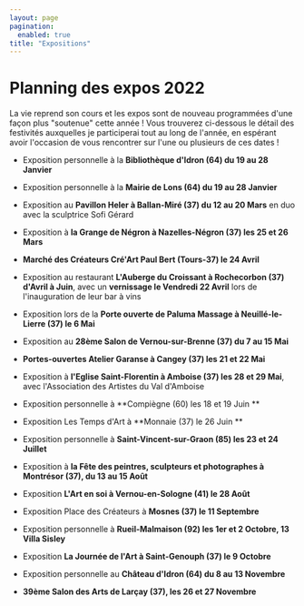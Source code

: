 ```yaml
---
layout: page
pagination:
  enabled: true
title: "Expositions"
---
```

# Planning des expos 2022

La vie reprend son cours et les expos sont de nouveau programmées d'une façon plus "soutenue" cette année ! Vous trouverez ci-dessous le détail des festivités auxquelles je participerai tout au long de l'année, en espérant avoir l'occasion de vous rencontrer sur l'une ou plusieurs de ces dates !



- Exposition personnelle à la **Bibliothèque d'Idron (64) du 19 au 28 Janvier**
- Exposition personnelle à la **Mairie de Lons (64) du 19 au 28 Janvier**



- Exposition au **Pavillon Heler à Ballan-Miré (37) du 12 au 20 Mars** en duo avec la sculptrice Sofi Gérard 

- Exposition à **la Grange de Négron à Nazelles-Négron (37) les 25 et 26 Mars**

  

- **Marché des Créateurs Cré'Art Paul Bert (Tours-37) le 24 Avril**

- Exposition au restaurant **L'Auberge du Croissant à Rochecorbon (37) d'Avril à Juin**, avec un **vernissage le Vendredi 22 Avril** lors de l'inauguration de leur bar à vins

  

- Exposition lors de la **Porte ouverte de Paluma Massage à Neuillé-le-Lierre (37) le 6 Mai**

- Exposition au **28ème Salon de Vernou-sur-Brenne (37) du 7 au 15 Mai**

- **Portes-ouvertes Atelier Garanse à Cangey (37) les 21 et 22 Mai**

- Exposition à **l'Eglise Saint-Florentin à Amboise (37) les 28 et 29 Mai**, avec l'Association des Artistes du Val d'Amboise

  

- Exposition personnelle à **Compiègne (60) les 18 et 19 Juin **

- Exposition Les Temps d'Art à **Monnaie (37)  le 26 Juin **

  

- Exposition personnelle à **Saint-Vincent-sur-Graon (85) les 23 et 24 Juillet**

  

- Exposition à **la Fête des peintres, sculpteurs et photographes à Montrésor (37), du 13 au 15 Août**

- Exposition **L'Art en soi à Vernou-en-Sologne (41) le 28 Août**

  

- Exposition Place des Créateurs à **Mosnes (37) le 11 Septembre**

  

- Exposition personnelle à **Rueil-Malmaison (92) les 1er et 2 Octobre, 13 Villa Sisley**

- Exposition  **La Journée de l'Art à Saint-Genouph (37) le 9 Octobre**

  

- Exposition personnelle au **Château d'Idron (64) du 8 au 13 Novembre**

- **39ème Salon des Arts de Larçay (37), les 26 et 27 Novembre**

  

  
  
  
  
  



